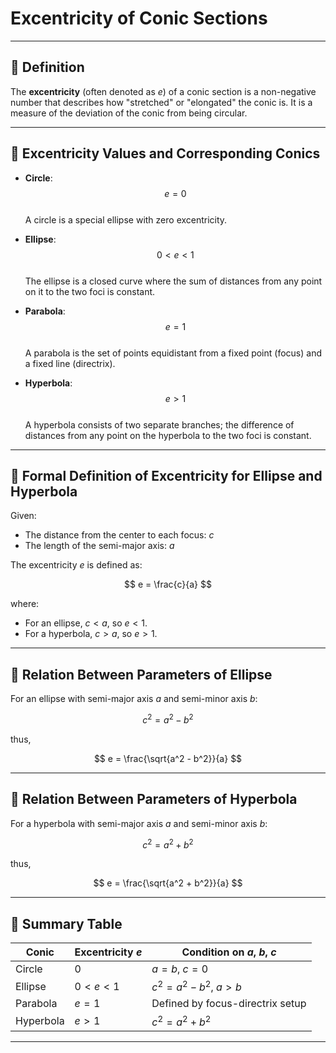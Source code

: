<!-- File: analytic_geometry/conics_excentricity.md -->

# Excentricity of Conic Sections

---

## 🔸 Definition

The **excentricity** (often denoted as $e$) of a conic section is a non-negative number that describes how "stretched" or "elongated" the conic is. It is a measure of the deviation of the conic from being circular.

---

## 🔸 Excentricity Values and Corresponding Conics

- **Circle**:  
  $$e = 0$$  
  A circle is a special ellipse with zero excentricity.

- **Ellipse**:  
  $$0 < e < 1$$  
  The ellipse is a closed curve where the sum of distances from any point on it to the two foci is constant.

- **Parabola**:  
  $$e = 1$$  
  A parabola is the set of points equidistant from a fixed point (focus) and a fixed line (directrix).

- **Hyperbola**:  
  $$e > 1$$  
  A hyperbola consists of two separate branches; the difference of distances from any point on the hyperbola to the two foci is constant.

---

## 🔸 Formal Definition of Excentricity for Ellipse and Hyperbola

Given:

- The distance from the center to each focus: $c$
- The length of the semi-major axis: $a$

The excentricity $e$ is defined as:

$$
e = \frac{c}{a}
$$

where:

- For an ellipse, $c < a$, so $e < 1$.
- For a hyperbola, $c > a$, so $e > 1$.

---

## 🔸 Relation Between Parameters of Ellipse

For an ellipse with semi-major axis $a$ and semi-minor axis $b$:

$$
c^2 = a^2 - b^2
$$

thus,

$$
e = \frac{\sqrt{a^2 - b^2}}{a}
$$

---

## 🔸 Relation Between Parameters of Hyperbola

For a hyperbola with semi-major axis $a$ and semi-minor axis $b$:

$$
c^2 = a^2 + b^2
$$

thus,

$$
e = \frac{\sqrt{a^2 + b^2}}{a}
$$

---

## 🔸 Summary Table

| Conic     | Excentricity $e$    | Condition on $a$, $b$, $c$       |
|-----------|---------------------|---------------------------------|
| Circle    | $0$                 | $a = b$, $c=0$                  |
| Ellipse   | $0 < e < 1$         | $c^2 = a^2 - b^2$, $a > b$     |
| Parabola  | $e = 1$             | Defined by focus-directrix setup|
| Hyperbola | $e > 1$             | $c^2 = a^2 + b^2$               |

---

